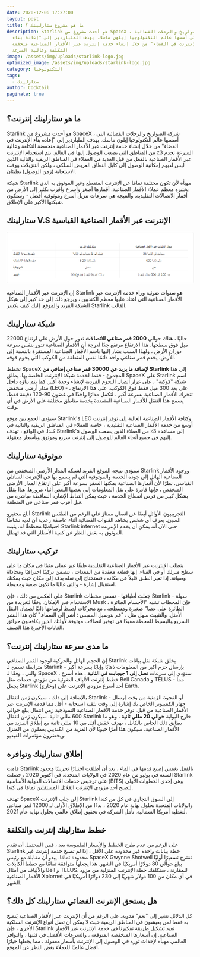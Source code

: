 ```yaml
---
date: 2020-12-06 17:27:00
layout: post
title: ما هو مشروع ستارلينك ؟
description: Starlink هو أحدث مشروع من SpaceX ، شركة الصواريخ والرحلات الفضائية
  التي أسسها عالم التكنولوجيا إيلون ماسك. يهدف الملياردير إلى "إعادة بناء
  الإنترنت في الفضاء" من خلال إنشاء خدمة إنترنت عبر الأقمار الصناعية منخفضة
  التكلفة وعالية السرعة
image: /assets/img/uploads/starlink-logo.jpg
optimized_image: /assets/img/uploads/starlink-logo.jpg
category: التكنولوجيا
tags:
  - ستارلينك
author: Cocktail
paginate: true
---
```

## ما هو ستارلينك إنترنت؟

Starlink هو أحدث مشروع من SpaceX ، شركة الصواريخ والرحلات الفضائية التي أسسها عالم التكنولوجيا إيلون ماسك. يهدف الملياردير إلى "إعادة بناء الإنترنت في الفضاء" من خلال إنشاء خدمة إنترنت عبر الأقمار الصناعية منخفضة التكلفة وعالية السرعة تخدم 3٪ من المناطق التي يصعب الوصول إليها في العالم. يتم استخدام الإنترنت عبر الأقمار الصناعية بالفعل من قبل العديد من العملاء في المناطق الريفية والنائية الذين ليس لديهم إمكانية الوصول إلى كابل النطاق العريض السلكي ، ولكن التنزيلات ووقت الاستجابة (زمن الوصول) بطيئان. 

شبكة Starlink مهيأة لأن تكون مختلفة تمامًا عن الإنترنت المتقطع وغير الموثوق به الذي يختبره معظم عملاء الأقمار الصناعية. أقمارها أصغر وأسرع وأقرب بكثير إلى الأرض من أقمار الاتصالات التقليدية. والنتيجة هي سرعات تنزيل أسرع وموثوقية أفضل - وستكون شبكتها الأكبر على الإطلاق.

## ستارلينك V.S الإنترنت عبر الأقمار الصناعية القياسية

![](/assets/img/uploads/capture-d’écran-306-.png)

إن الإنترنت عبر الأقمار الصناعية Starlink هو سنوات ضوئية وراء خدمة الإنترنت عبر الأقمار الصناعية التي اعتاد عليها معظم الكنديين ، ويرجع ذلك إلى حد كبير إلى هيكل الشبكة الفريد والموقع. إليك كيف يكسر Starlink القالب.

## شبكة ستارلينك

حاليًا ، هناك حوالي **2000 قمر صناعي للاتصالات** تدور حول الأرض على ارتفاع 22000 ميل فوق سطحها. هذا الارتفاع مرتفع جدًا لدرجة أن الأقمار الصناعية تدور بنفس سرعة دوران الأرض ، ولهذا السبب يشار إليها باسم الأقمار الصناعية المستقرة بالنسبة إلى الأرض. يخدم قمر صناعي واحد دائمًا نفس المنطقة من الكوكب التي يحوم فوقه. 

تخطط SpaceX **لإضافة ما يزيد عن 30000 قمر صناعي إضافي من Starlink** إلى هذا المجموع - فقط لخدمة شبكة الإنترنت الخاصة بها. يطلق SpaceX على Starlink اسم شبكة "كوكبة" ، على غرار اتصال النجوم الفردية لإنشاء وحدة أكبر. كما يتم بناؤه داخل مدار أرضي منخفض (LEO) - على بعد 300 ميل فقط فوق الكوكب. على هذا الارتفاع ، تتحرك الأقمار الصناعية بسرعة أكبر ، لتكمل مدارًا واحدًا في غضون 90-120 دقيقة فقط. يسمح هذا التنقل للأقمار الصناعية المتعددة بخدمة مناطق مختلفة على الأرض في أي وقت. 

سيؤدي الجمع بين موقع Starlink's LEO وكثافة الأقمار الصناعية العالية إلى توفر إنترنت أوسع من خدمة الأقمار الصناعية التقليدية ، خاصة للعملاء في المناطق الريفية والنائية في كندا. في الواقع ، تهدف Starlink's إلى مساعدة 3٪ من العملاء الذين يصعب الوصول إليهم في جميع أنحاء العالم للوصول إلى إنترنت سريع وموثوق وبأسعار معقولة.

## موثوقية ستارلينك 

ستؤدي نتيجة الموقع الفريد لشبكة المدار الأرضي المنخفض من Starlink ووجود الأقمار الصناعية الهائل إلى جودة الخدمة والموثوقية التي لم يسمع بها في الإنترنت الساتلي القياسي. نظرًا لأن أقمارها الصناعية يمكنها السفر بسرعة أكبر على ارتفاع المدار الأرضي المنخفض ، فإنها قادرة على نقل المعلومات إلى بعضها البعض أثناء مرورها. هذا يقلل بشكل كبير من فرص انقطاع الخدمة ، حيث يمكن التقاط الإشارة الساقطة مباشرة من قبل أقرب قمر صناعي في المنطقة.

أبلغ مختبرو Starlink التجريبيون الأوائل أيضًا عن اتصال ممتاز على الرغم من الطقس السيئ. يعرف أي شخص يشاهد القنوات الفضائية أثناء عاصفة رعدية أن لديه نشاطًا احتياطيًا مخططًا له. يثبت Starlink internet حتى الآن أنه يمكن أن يخدم الإنترنت الموثوق به بغض النظر عن كمية الأمطار التي قد تهطل.

## تركيب ستارلينك

يتطلب الإنترنت عبر الأقمار الصناعية التقليدية طبقًا غير عملي مثبتًا في مكان ما على سطح منزلك أو في الفناء. إنها قطعة معقدة من المعدات ، تتضمن تركيبًا احترافيًا ومحاذاة وصيانة. إذا تغير الطبق قليلاً عن مكانه ، فستحتاج إلى نقله بدقة إلى مكان حيث يمكنك استقبال إشارة - والتي غالبًا ما تكون صعبة ومحبطة. 

على العكس من ذلك ، فإن Starlink جعلت أطباقها - تسمى محطات Starlink - سهلة الاستخدام قدر الإمكان. وفقًا لتغريدة من Musk ، فإن المحطات تشبه "الأجسام الطائرة الطائرة على عصا" صغيرة ومسطحة ، مع محركات لضبط أوضاعها ذاتيًا لضمان النقل الأمثل. والتثبيت سهل مثل ، "قم بتوصيل المقبس ؛ أشر إلى السماء." كان هذا النشر السريع والبسيط للمحطة مفيدًا في توفير اتصالات موثوقة لأولئك الذين يكافحون حرائق الغابات الأخيرة هذا الصيف.

## ما مدى سرعة ستارلينك إنترنت؟

إن الحجم الهائل والحركية لوجود القمر الصناعي Starlink يخلق شبكة نقل بيانات مترابطة تسمح لـ Starlink بإرسال حزم أكبر من المعلومات ذهابًا وإيابًا بسرعة أكبر - والتي ، وفقًا لـ SpaceX ، ستؤدي إلى سرعات **تصل إلى 1 جيجابت في الثانية** . هذه أسرع خطط إنترنت الألياف الضوئية من مزودي خدمات مثل Bell Canada و TELUS - مما يجعل Starlink أحد أسرع مزودي الإنترنت على (وخارج) Earth. 

بالإضافة إلى ذلك ، سيكون زمن انتقال Starlink - أو الفجوة الزمنية من وقت إرسال جهاز الكمبيوتر الخاص بك إشارة إلى وقت تلقيه استجابة - أقل مما قدمه الإنترنت عبر الأقمار الصناعية من قبل. توفر خدمة الأقمار الصناعية النموذجية زمن انتقال يبلغ حوالي 600 مللي ثانية. سيكون زمن انتقال Starlink خارج البوابة **حوالي 20 مللي ثانية** ، وهو ما يطابق ذلك الخاص بالكابل ، بهدف خفض أقل من 10 مللي ثانية مع إطلاق المزيد من الأقمار الصناعية. سيكون هذا أمرًا حيويًا لأن المزيد من الكنديين يعملون من المنزل ويحضرون مؤتمرات الفيديو.

## إطلاق ستارلينك وتوافره

قامت Starlink بالفعل بغمس إصبع قدمها في الماء ، بعد أن أطلقت اختبارًا تجريبيًا محدود السعة في يوليو من عام 2020 في الولايات المتحدة. في أكتوبر 2020 ، حصلت Starlink على ترخيص خدمات الاتصالات الدولية الأساسية (BITS) وهي إحدى الخطوات الأولى لتصبح أحد مزودي الإنترنت القلائل المستقلين تمامًا في كندا. 

تهدف SpaceX إلى جلب الإنترنت Starlink إلى السوق التجاري في كل من كندا والولايات المتحدة بحلول نهاية عام 2020 ، بدءًا من الإطلاق الأولي لـ 12000 قمر صناعي لتغطية أمريكا الشمالية. تأمل الشركة في تحقيق إطلاق عالمي بحلول نهاية عام 2021.

## خطط ستارلينك إنترنت والتكلفة

على الرغم من عدم طرح الخطط والأسعار الملموسة بعد ، فمن المحتمل أن تقدم Starlink خطة بيانات واحدة غير محدودة على الأقل ، إذا لم تصبح خدمة إنترنت غير محدودة تمامًا. يبدو أن مقابلة مع رئيس SpaceX Gwynne Shotwell تقترح تسعيرًا أوليًا يبلغ حوالي 80 دولارًا أمريكيًا في الشهر. هذا يجعلها متوافقة تمامًا مع خطط الكابلات والألياف من أمثال Bell و TELUS. للمقارنة ، ستكلفك خطة الإنترنت المنزلية من مزود الأقمار الصناعية Xplornet في أي مكان من 100 دولار شهريًا إلى 230 دولارًا أمريكيًا في الشهر.

## هل يستحق الإنترنت الفضائي ستارلينك كل ذلك؟

كل الدلائل تشير إلى "نعم" مدوية. على الرغم من أن الإنترنت عبر الأقمار الصناعية يُنصح به فقط لمن يعيشون في المناطق الريفية حيث لا يمكن أن تصل أنواع الإنترنت السلكية الأخرى ، فإن Starlink تعيد تشكيل طريقة تفكيرنا في خدمة الإنترنت عبر الأقمار الصناعية. إن أسعارها المنخفضة المتوقعة ، والسرعات الأفضل في فئتها ، والتوافر العالمي مهيأة لإحداث ثورة في الوصول إلى الإنترنت بأسعار معقولة ، مما يجعلها خيارًا أفضل عالميًا للعملاء بغض النظر عن الموقع.